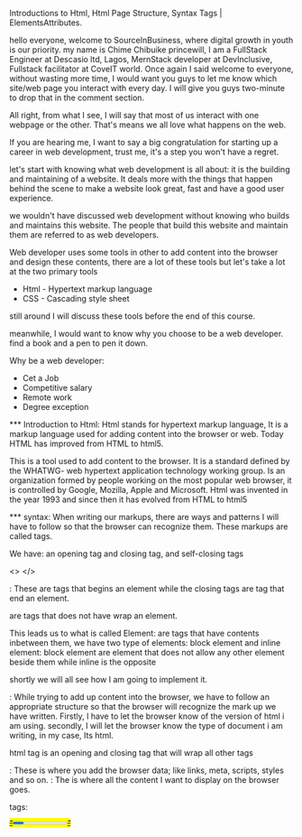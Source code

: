 Introductions to Html, Html Page Structure, Syntax
Tags | ElementsAttributes.

hello everyone, welcome to SourceInBusiness, where digital growth in youth is our priority. my name is Chime Chibuike princewill, I am a FullStack Engineer at Descasio ltd, Lagos, MernStack developer at DevInclusive, Fullstack facilitator at CoveIT world.
Once again I said welcome to everyone, without wasting more time, I would want you guys to let me know which site/web page you interact with every day. I will give you guys two-minute to drop that in the comment section.

All right, from what I see, I will say that most of us interact with one webpage or the other. That's means we all love what happens on the web.

If you are hearing me, I want to say a big congratulation for starting up a career in web development, trust me, it's a step you won't have a regret.

let's start with knowing what web development is all about: it is the building and maintaining of a website. It deals more with the things that happen behind the scene to make a website look great, fast and have a good user experience.

we wouldn't have discussed web development without knowing who builds and maintains this website. The people that build this website and maintain them are referred to as web developers.

Web developer uses some tools in other to add content into the browser and design these contents,
there are a lot of these tools but let's take a lot at the two primary tools

- Html - Hypertext markup language
- CSS - Cascading style sheet

still around I will discuss these tools before the end of this course.

meanwhile, I would want to know why you choose to be a web developer. find a book and a pen to pen it down.

Why be a web developer:

- Cet a Job
- Competitive salary
- Remote work
- Degree exception

\*\*\* Introduction to Html: Html stands for hypertext markup language, It is a markup language used for adding content into the browser or web. Today HTML has improved from HTML to html5.

This is a tool used to add content to the browser. It is a standard defined by the WHATWG- web hypertext application technology working group. Is an organization formed by people working on the most popular web browser, it is controlled by Google, Mozilla, Apple and Microsoft. Html was invented in the year 1993 and since then it has evolved from HTML to html5

\*\*\* syntax: When writing our markups, there are ways and patterns I will have to follow so that the browser can recognize them. These markups are called tags.

We have:
an opening tag and closing tag,
and self-closing tags

<> </>

<Opening tags>: These are tags that begins an element while the closing tags are tag that end an element.

<self closing tags/> are tags that does not have wrap an element.

This leads us to what is called Element: are tags that have contents inbetween them, we have two type of elements:
block element and inline element:
block element are element that does not allow any other element beside them while inline is the opposite

shortly we will all see how I am going to implement it.

<Html structure>: While trying to add up content into the browser, we have to follow an appropriate structure so that the browser will recognize the mark up we have written. Firstly, I have to let the browser know of the version of html i am using. secondly, I will let the browser know the type of document i am writing, in my case, Its html.

html tag is an opening and closing tag that will wrap all other tags

<html></html>

<head></head>: These is where you add the browser data; like links, meta, scripts, styles and so on.

<body></body>: The is where all the content I want to display on the browser goes.

tags: <heading><p><i><em><strong><mark><b><l><sup><sub><ins><del> <q><progress>
